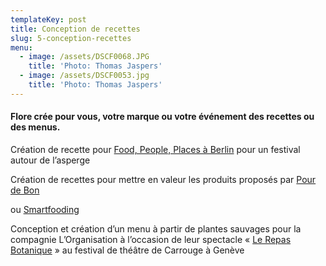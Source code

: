 ```yaml
---
templateKey: post
title: Conception de recettes
slug: 5-conception-recettes
menu:
  - image: /assets/DSCF0068.JPG
    title: 'Photo: Thomas Jaspers'
  - image: /assets/DSCF0053.jpg
    title: 'Photo: Thomas Jaspers'
---
```

#### Flore crée pour vous, votre marque ou votre événement des recettes ou des menus.

Création de recette pour [Food, People, Places à Berlin](http://www.foodpeopleplaces.com/asparagus-recipe-asparagus-flan-with-green-tartar/) pour un festival autour de l’asperge

Création de recettes pour mettre en valeur les produits proposés par [Pour de Bon](https://blog.pourdebon.com/tagliatelles-de-printemps/)

[](https://blog.pourdebon.com/tagliatelles-de-printemps/)ou [Smartfooding](https://www.smartfooding.com/fr/blog/366_pancakes-sales-sans-gluten-legumes-sautes-sauce-au-yaourt-matcha-citron-et-granola-sale.html)

Conception et création d’un menu à partir de plantes sauvages pour la compagnie L’Organisation à l’occasion de leur spectacle « [Le Repas Botanique](https://www.botaniqueeditions.com/116-a-table-le-repas-champetre) » au festival de théâtre de Carrouge à Genève

